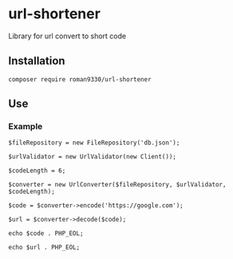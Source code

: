 # url-shortener
Library for url convert to short code

## Installation

```console
composer require roman9330/url-shortener
```

## Use
### Example


```console
$fileRepository = new FileRepository('db.json');

$urlValidator = new UrlValidator(new Client());

$codeLength = 6;

$converter = new UrlConverter($fileRepository, $urlValidator, $codeLength);

$code = $converter->encode('https://google.com');

$url = $converter->decode($code);

echo $code . PHP_EOL;

echo $url . PHP_EOL;
```
